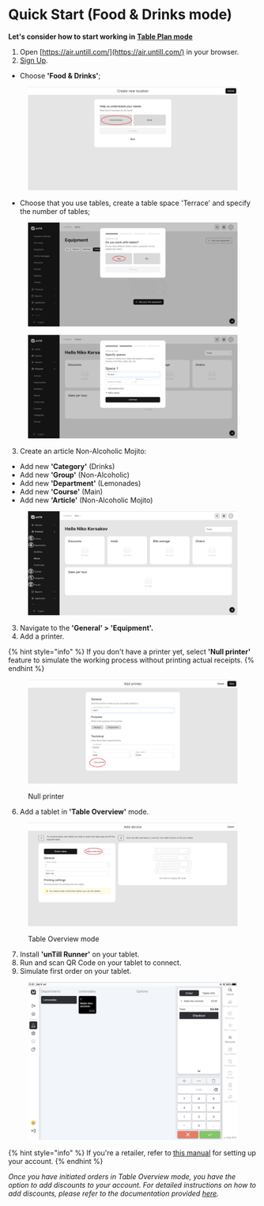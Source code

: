 # Quick Start (Food & Drinks mode)

**Let's consider how to start working in** [**Table Plan mode**](../pos/table-plan-mode.md)

1. Open [https://air.untill.com/](https://air.untill.com/) in your browser.
2. [Sign Up](broken-reference).

* Choose **'Food & Drinks'**;

<figure><img src="../.gitbook/assets/2023-07-07_22-07-19.jpg" alt="" width="563"><figcaption></figcaption></figure>

* Choose that you use tables, create a table space 'Terrace' and specify the number of tables;

<div>

<figure><img src="../.gitbook/assets/tables.jpg" alt=""><figcaption></figcaption></figure>

 

<figure><img src="../.gitbook/assets/terrace.jpg" alt=""><figcaption></figcaption></figure>

</div>

3. Create an article Non-Alcoholic Mojito: &#x20;

* Add new **'Category'** (Drinks)
* Add new **'Group'** (Non-Alcoholic)
* Add new **'Department'** (Lemonades)
* Add new **'Course'** (Main)
* Add new **'Article'** (Non-Alcoholic Mojito)

<figure><img src="../.gitbook/assets/sequence.jpg" alt=""><figcaption></figcaption></figure>

3. Navigate to the **'General' > 'Equipment'.**
4. Add a printer.

{% hint style="info" %}
If you don't have a printer yet, select **'Null printer'** feature to simulate the working process without printing actual receipts.
{% endhint %}

<figure><img src="../.gitbook/assets/null-printer.jpg" alt="" width="563"><figcaption><p>Null printer</p></figcaption></figure>

6. Add a tablet in **'Table Overview'** mode.

<figure><img src="../.gitbook/assets/tablet.jpg" alt="" width="563"><figcaption><p>Table Overview mode</p></figcaption></figure>

7. Install **'unTill Runner'** on your tablet.
8. Run and scan QR Code on your tablet to connect.
9. Simulate first order on your tablet.&#x20;

<figure><img src="../.gitbook/assets/order-on-tablet.jpg" alt="" width="563"><figcaption></figcaption></figure>

{% hint style="info" %}
If you're a retailer, refer to [this manual](broken-reference) for setting up your account.
{% endhint %}

_Once you have initiated orders in Table Overview mode, you have the option to add discounts to your account. For detailed instructions on how to add discounts, please refer to the documentation provided_ [_here_](../back-office/general/discounts/set-up-discounts.md)_._
